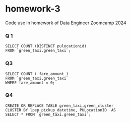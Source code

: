 # homework-3
Code use in homework of Data Engineer Zoomcamp 2024


### Q 1
```
SELECT COUNT (DISTINCT pulocationid)
FROM `green_taxi.green_taxi`;
```

### Q3
```
SELECT COUNT ( fare_amount )
FROM `green_taxi.green_taxi`
WHERE fare_amount = 0;
```


### Q4
```
CREATE OR REPLACE TABLE green_taxi.green_cluster
CLUSTER BY lpep_pickup_datetime, PULocationID  AS
SELECT * FROM `green_taxi.green_taxi`;
```
